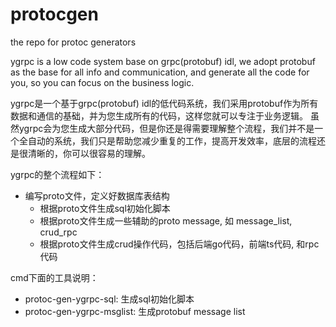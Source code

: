 # protocgen

the repo for protoc generators

ygrpc is a low code system base on grpc(protobuf) idl, we adopt protobuf as the base for all info and  communication, and generate all the code for you, so you can focus on the business logic.

ygrpc是一个基于grpc(protobuf) idl的低代码系统，我们采用protobuf作为所有数据和通信的基础，并为您生成所有的代码，这样您就可以专注于业务逻辑。
虽然ygrpc会为您生成大部分代码，但是你还是得需要理解整个流程，我们并不是一个全自动的系统，我们只是帮助您减少重复的工作，提高开发效率，底层的流程还是很清晰的，你可以很容易的理解。

ygrpc的整个流程如下：

- 编写proto文件，定义好数据库表结构
  - 根据proto文件生成sql初始化脚本
  - 根据proto文件生成一些辅助的proto message, 如 message_list, crud_rpc
  - 根据proto文件生成crud操作代码，包括后端go代码，前端ts代码, 和rpc代码

cmd下面的工具说明：

- protoc-gen-ygrpc-sql: 生成sql初始化脚本
- protoc-gen-ygrpc-msglist: 生成protobuf message list
